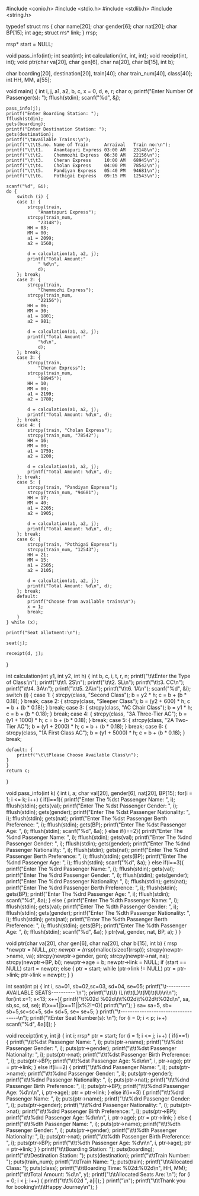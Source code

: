 #include <conio.h>
#include <stdio.h>
#include <stdlib.h>
#include <string.h>

typedef struct rrs {
	char name[20];
	char gender[6];
	char nat[20];
	char BP[15];
	int age;
	struct rrs* link;
} rrsp;

rrsp* start = NULL;

void pass_info(int);
int seat(int);
int calculation(int, int, int);
void receipt(int, int);
void ptr(char va[20], char gen[6], char na[20], char bi[15], int b);

char boarding[20], destination[20], train[40];
char train_num[40], class[40];
int HH, MM, a[55];

void main()
{
	int i, j, a1, a2, b, c, x = 0, d, e, r;
	char o;
	printf("Enter Number Of Passenger(s): ");
	fflush(stdin);
	scanf("%d", &j);

	pass_info(j);
	printf("Enter Boarding Station: ");
	fflush(stdin);
	gets(boarding);
	printf("Enter Destination Station: ");
	gets(destination);
	printf("\tAvailable Trains:\n");
	printf("\t\tS.no. Name of Train      Arraival   Train no:\n");
	printf("\t\t1.    Anantapuri Express 03:00 AM   23148\n");
	printf("\t\t2.    Chemmozhi Express  06:30 AM   22156\n");
	printf("\t\t3.    Cheran Express     10:00 AM   68945\n");
	printf("\t\t4.    Cholan Express     04:00 PM   78542\n");
	printf("\t\t5.    Pandiyan Express   05:40 PM   94681\n");
	printf("\t\t6.    Pothigai Express   09:15 PM   12543\n");

	scanf("%d", &i);
	do {
		switch (i) {
		case 1: {
			strcpy(train,
				"Anantapuri Express");
			strcpy(train_num,
				"23148");
			HH = 03;
			MM = 00;
			a1 = 2099;
			a2 = 1560;

			d = calculation(a1, a2, j);
			printf("Total Amount:"
				" %d\n",
				d);
		}; break;
		case 2: {
			strcpy(train,
				"Chemmozhi Express");
			strcpy(train_num,
				"22156");
			HH = 06;
			MM = 30;
			a1 = 1801;
			a2 = 981;

			d = calculation(a1, a2, j);
			printf("Total Amount:"
				"%d\n",
				d);
		}; break;
		case 3: {
			strcpy(train,
				"Cheran Express");
			strcpy(train_num,
				"68945");
			HH = 10;
			MM = 00;
			a1 = 2199;
			a2 = 1780;

			d = calculation(a1, a2, j);
			printf("Total Amount: %d\n", d);
		}; break;
		case 4: {
			strcpy(train, "Cholan Express");
			strcpy(train_num, "78542");
			HH = 16;
			MM = 00;
			a1 = 1759;
			a2 = 1200;

			d = calculation(a1, a2, j);
			printf("Total Amount: %d\n", d);
		}; break;
		case 5: {
			strcpy(train, "Pandiyan Express");
			strcpy(train_num, "94681");
			HH = 17;
			MM = 40;
			a1 = 2205;
			a2 = 1905;

			d = calculation(a1, a2, j);
			printf("Total Amount: %d\n", d);
		}; break;
		case 6: {
			strcpy(train, "Pothigai Express");
			strcpy(train_num, "12543");
			HH = 21;
			MM = 15;
			a1 = 2505;
			a2 = 2105;

			d = calculation(a1, a2, j);
			printf("Total Amount: %d\n", d);
		}; break;
		default:
			printf("Choose from available trains\n");
			x = 1;
			break;
		}
	} while (x);

	printf("Seat allotment:\n");

	seat(j);

	receipt(d, j);
}

int calculation(int y1, int y2, int h)
{
	int b, c, i, t, r, n;
	printf("\t\tEnter the Type of Class:\n");
	printf("\t\t1. 2S\n");
	printf("\t\t2. SL\n");
	printf("\t\t3. CC\n");
	printf("\t\t4. 3A\n");
	printf("\t\t5. 2A\n");
	printf("\t\t6. 1A\n");
	scanf("%d", &i);
	switch (i) {
	case 1: {
		strcpy(class, "Second Class");
		b = y2 * h;
		c = b + (b * 0.18);
	} break;
	case 2: {
		strcpy(class, "Sleeper Class");
		b = (y2 + 600) * h;
		c = b + (b * 0.18);
	} break;
	case 3: {
		strcpy(class, "AC Chair Class");
		b = y1 * h;
		c = b + (b * 0.18);
	} break;
	case 4: {
		strcpy(class, "3A Three-Tier AC");
		b = (y1 + 1000) * h;
		c = b + (b * 0.18);
	} break;
	case 5: {
		strcpy(class, "2A Two-Tier AC");
		b = (y1 + 2000) * h;
		c = b + (b * 0.18);
	} break;
	case 6: {
		strcpy(class, "1A First Class AC");
		b = (y1 + 5000) * h;
		c = b + (b * 0.18);
	} break;
		
	default: {
		printf("\t\tPlease Choose Available Class\n");
	}
	}
	return c;
}

void pass_info(int k)
{
	int i, a;
	char val[20], gender[6], nat[20], BP[15];
	for(i = 1; i <= k; i++) {
		if(i==1){
		printf("Enter The %dst Passenger Name: ", i);
		fflush(stdin);
		gets(val);
		printf("Enter The %dst Passenger Gender: ", i);
		fflush(stdin);
		gets(gender);
		printf("Enter The %dst Passenger Nationality: ", i);
		fflush(stdin);
		gets(nat);
		printf("Enter The %dst Passenger Berth Preference: ", i);
		fflush(stdin);
		gets(BP);
		printf("Enter The %dst Passenger Age: ", i);
		fflush(stdin);
		scanf("%d", &a);
		}
		else if(i==2){
		printf("Enter The %dnd Passenger Name: ", i);
		fflush(stdin);
		gets(val);
		printf("Enter The %dnd Passenger Gender: ", i);
		fflush(stdin);
		gets(gender);
		printf("Enter The %dnd Passenger Nationality: ", i);
		fflush(stdin);
		gets(nat);
		printf("Enter The %dnd Passenger Berth Preference: ", i);
		fflush(stdin);
		gets(BP);
		printf("Enter The %dnd Passenger Age: ", i);
		fflush(stdin);
		scanf("%d", &a);
		}
		else if(i==3){
		printf("Enter The %drd Passenger Name: ", i);
		fflush(stdin);
		gets(val);
		printf("Enter The %drd Passenger Gender: ", i);
		fflush(stdin);
		gets(gender);
		printf("Enter The %drd Passenger Nationality: ", i);
		fflush(stdin);
		gets(nat);
		printf("Enter The %drd Passenger Berth Preference: ", i);
		fflush(stdin);
		gets(BP);
		printf("Enter The %drd Passenger Age: ", i);
		fflush(stdin);
		scanf("%d", &a);
		}
		else
		{
		printf("Enter The %dth Passenger Name: ", i);
		fflush(stdin);
		gets(val);
		printf("Enter The %dth Passenger Gender: ", i);
		fflush(stdin);
		gets(gender);
		printf("Enter The %dth Passenger Nationality: ", i);
		fflush(stdin);
		gets(nat);
		printf("Enter The %dth Passenger Berth Preference: ", i);
		fflush(stdin);
		gets(BP);
		printf("Enter The %dth Passenger Age: ", i);
		fflush(stdin);
		scanf("%d", &a);
		}
		ptr(val, gender, nat, BP, a);
	}
}

void ptr(char va[20], char gen[6], char na[20], char bi[15], int b)
{
	rrsp *newptr = NULL, *ptr;
	newptr = (rrsp*)malloc(sizeof(rrsp));
	strcpy(newptr->name, va);
	strcpy(newptr->gender, gen);
	strcpy(newptr->nat, na);
	strcpy(newptr->BP, bi);
	newptr->age = b;
	newptr->link = NULL;
	if (start == NULL)
		start = newptr;
	else {
		ptr = start;
		while (ptr->link != NULL)
			ptr = ptr->link;
		ptr->link = newptr;
	}
}

int seat(int p)
{
	int i, sa=01, sb=02,sc=03, sd=04, se=05;
	printf("\t----------AVAILABLE SEATS---------- \n");
	printf("\t(U) (L)\t\t(L)\t(M)\t(U)\n\n"); 
	for(int x=1; x<13; x++){
        printf("\t%02d  %02d\t\t%02d\t%02d\t%02d\n", sa, sb,sc, sd, se);
        if(x==1||x==11||x%2!=0){
        printf("\n");
        }
	     sa= sa+5, sb= sb+5,sc=sc+5, sd= sd+5, se= se+5;
	}
	printf("\t-----------------------------------\n");
	printf("\tEnter Seat Number(s): \n");
	for (i = 0; i < p; i++)
		scanf("%d", &a[i]);
}

void receipt(int y, int j)
{
	int i;
	rrsp* ptr = start;
	for (i = 1; i <= j; i++) {
		if(i==1)
		{
		printf("\t\t%dst Passenger Name: ", i);
		puts(ptr->name);
		printf("\t\t%dst Passenger Gender: ", i);
		puts(ptr->gender);
		printf("\t\t%dst Passenger Nationality: ", i);
		puts(ptr->nat);
		printf("\t\t%dst Passenger Birth Preference: ", i);
		puts(ptr->BP);
		printf("\t\t%dst Passenger Age: %d\n\n", i,
			ptr->age);
		ptr = ptr->link;
		}
		else if(i==2)
		{
		printf("\t\t%dnd Passenger Name: ", i);
		puts(ptr->name);
		printf("\t\t%dnd Passenger Gender: ", i);
		puts(ptr->gender);
		printf("\t\t%dnd Passenger Nationality: ", i);
		puts(ptr->nat);
		printf("\t\t%dnd Passenger Birth Preference: ", i);
		puts(ptr->BP);
		printf("\t\t%dnd Passenger Age: %d\n\n", i,
			ptr->age);
		ptr = ptr->link;
		}
		else if(i==3)
		{
		printf("\t\t%drd Passenger Name: ", i);
		puts(ptr->name);
		printf("\t\t%drd Passenger Gender: ", i);
		puts(ptr->gender);
		printf("\t\t%drd Passenger Nationality: ", i);
		puts(ptr->nat);
		printf("\t\t%drd Passenger Birth Preference: ", i);
		puts(ptr->BP);
		printf("\t\t%drd Passenger Age: %d\n\n", i,
			ptr->age);
		ptr = ptr->link;
		}
		else
		{
		printf("\t\t%dth Passenger Name: ", i);
		puts(ptr->name);
		printf("\t\t%dth Passenger Gender: ", i);
		puts(ptr->gender);
		printf("\t\t%dth Passenger Nationality: ", i);
		puts(ptr->nat);
		printf("\t\t%dth Passenger Birth Preference: ", i);
		puts(ptr->BP);
		printf("\t\t%dth Passenger Age: %d\n\n", i,
			ptr->age);
		ptr = ptr->link;
		}
	}
	printf("\t\tBoarding Station: ");
	puts(boarding);
	printf("\t\tDestination Station: ");
	puts(destination);
	printf("\t\tTrain Number: ");
	puts(train_num);
	printf("\t\tTrain Name: ");
	puts(train);
	printf("\t\tAllocated Class: ");
	puts(class);
	printf("\t\tBoarding Time: %02d:%02d\n", HH, MM);
	printf("\t\tTotal  Amount: %d\n", y);
	printf("\t\tAllocated Seats Are: \n");
	for (i = 0; i < j; i++) {
		printf("\t\t%02d ", a[i]);
	}
	printf("\n");
	printf("\t\tThank you for booking\n\t\tHappy Journey\n");
}
